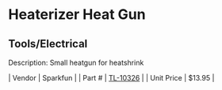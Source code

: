 # Heaterizer Heat Gun
## Tools/Electrical
Description: 	Small heatgun for heatshrink 

| Vendor | Sparkfun | 
| Part # | [TL-10326](https://www.sparkfun.com/products/10326) | 
| Unit Price | $13.95 | 
